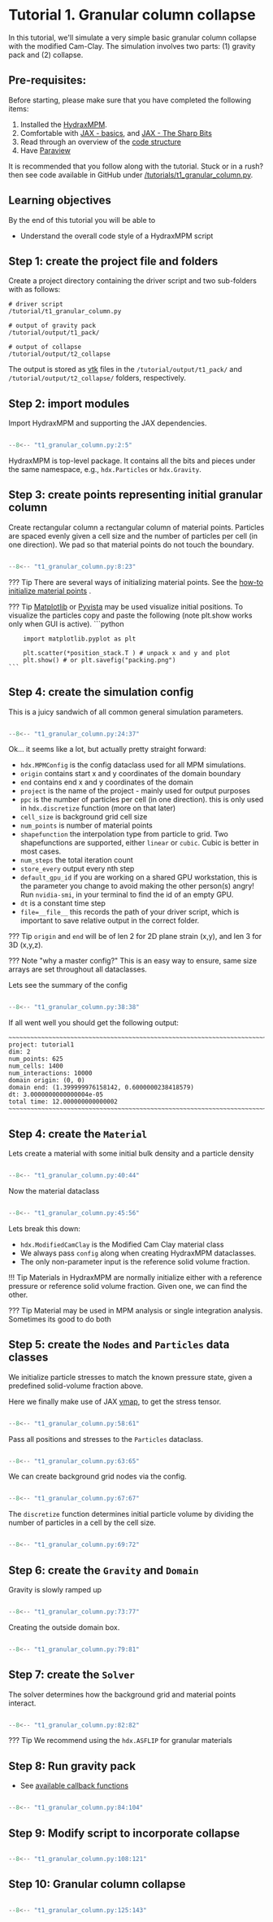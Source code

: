 <!-- Fix code structure -->
<!-- Add learning objective -->
<!-- add images /gifs -->
# Tutorial 1. Granular column collapse
In this tutorial, we'll simulate a very simple basic granular column collapse with the modified Cam-Clay. The simulation involves two parts: (1) gravity pack and (2) collapse.

## Pre-requisites:
Before starting, please make sure that you have completed the following items:

1. Installed the [HydraxMPM](/index/).
2. Comfortable with [JAX - basics](https://jax.readthedocs.io/en/latest/quickstart.html), and  [JAX - The Sharp Bits](https://jax.readthedocs.io/en/latest/notebooks/Common_Gotchas_in_JAX.html)
3. Read through an overview of the [code structure]()
4. Have [Paraview](https://www.paraview.org/download/)

It is recommended that you follow along with the tutorial. Stuck or in a rush? then see code available in GitHub under [/tutorials/t1_granular_column.py](https://github.com/GrainLearning/HydraxMPM/blob/main/tutorials/t1_granular_column.py).

## Learning objectives

By the end of this tutorial you will be able to 

- Understand the overall code style of a HydraxMPM script

## Step 1: create the project file and folders

Create a project directory containing the driver script and two sub-folders with as follows:

```
# driver script
/tutorial/t1_granular_column.py  

# output of gravity pack
/tutorial/output/t1_pack/ 

# output of collapse
/tutorial/output/t2_collapse  
```
The output is stored as [vtk](https://docs.vtk.org/en/latest/design_documents/VTKFileFormats.html) files in the `/tutorial/output/t1_pack/` and `/tutorial/output/t2_collapse/` folders, respectively.

## Step 2: import modules

Import HydraxMPM and supporting the JAX dependencies. 

```python {hl_lines="3"}

--8<-- "t1_granular_column.py:2:5"

```

HydraxMPM is top-level package. It contains all the bits and pieces under the same namespace, e.g., `hdx.Particles` or `hdx.Gravity`.

## Step 3: create points representing initial granular column

Create rectangular column a rectangular column of material points. Particles are spaced evenly given a cell size and the number of particles per cell (in one direction). We pad so that material points do not touch the boundary. 

```python 

--8<-- "t1_granular_column.py:8:23"

```

??? Tip
    There are several ways of initializing material points. See the [how-to initialize material points](/how-tos/initialize_material_points) .

??? Tip
    [Matplotlib](https://matplotlib.org/) or [Pyvista](https://docs.pyvista.org/) may be used visualize initial positions. To visualize the particles copy and paste the following (note plt.show works only when GUI is active). 
    ```python
    
        import matplotlib.pyplot as plt

        plt.scatter(*position_stack.T ) # unpack x and y and plot
        plt.show() # or plt.savefig("packing.png")
    ```

## Step 4: create the simulation config

This is a juicy sandwich of all common general simulation parameters.

```python 

--8<-- "t1_granular_column.py:24:37"

```
 Ok... it seems like a lot, but actually pretty straight forward:

 - `hdx.MPMConfig` is the config dataclass used for all MPM simulations.
 - `origin` contains start x and y coordinates of the domain boundary
 - `end` contains end x and y coordinates of the domain
 - `project` is the name of the project - mainly used for output purposes
 - `ppc` is the number of particles per cell (in one direction). this is only used in `hdx.discretize` function (more on that later)
 - `cell_size` is background grid cell size
 - `num_points` is number of material points
 - `shapefunction` the interpolation type from particle to grid. Two shapefunctions are supported, either `linear` or `cubic`. Cubic is better in most cases.
 - `num_steps` the total iteration count
 - `store_every` output every nth step
 - `default_gpu_id` if you are working on a shared GPU workstation, this is the parameter you change to avoid making the other person(s) angry! Run `nvidia-smi`, in your terminal to find the id of an empty GPU. 
 - `dt` is a constant time step
 - `file=__file__` this records the path of your driver script, which is important to save relative output in the correct folder.

<!-- TODO fix dixtize docs -->
<!-- # add reference to callback etc.? on project -->

??? Tip
    `origin` and `end` will be of len 2 for 2D plane strain (x,y), and len 3 for 3D (x,y,z).

??? Note "why a master config?"
    This is an easy way to ensure, same size arrays are set throughout all dataclasses.


Lets see the summary of the config
```python 

--8<-- "t1_granular_column.py:38:38"

```
If all went well you should get the following output:

```
~~~~~~~~~~~~~~~~~~~~~~~~~~~~~~~~~~~~~~~~~~~~~~~~~~~~~~~~~~~~~~~~~~~~~~~~~~~
project: tutorial1
dim: 2
num_points: 625
num_cells: 1400
num_interactions: 10000
domain origin: (0, 0)
domain end: (1.399999976158142, 0.6000000238418579)
dt: 3.0000000000000004e-05
total time: 12.000000000000002
~~~~~~~~~~~~~~~~~~~~~~~~~~~~~~~~~~~~~~~~~~~~~~~~~~~~~~~~~~~~~~~~~~~~~~~~~~~
```



## Step 4: create the `Material`

Lets create a material with some initial bulk density and a particle density

```python 

--8<-- "t1_granular_column.py:40:44"

```

Now the material dataclass

```python 

--8<-- "t1_granular_column.py:45:56"

```

Lets break this down:

- `hdx.ModifiedCamClay` is the Modified Cam Clay material class
- We always pass `config` along when creating HydraxMPM dataclasses.
- The only non-parameter input is the reference solid volume fraction. 


!!! Tip 
    Materials in HydraxMPM are normally initialize either with a reference pressure or reference solid volume fraction. Given one, we can find the other.

??? Tip
    Material may be used in MPM analysis or single integration analysis. Sometimes its good to do both



## Step 5: create  the `Nodes` and `Particles`  data classes

We initialize particle stresses to match the known pressure state, given a predefined solid-volume fraction above. 


Here we finally make use of JAX [vmap](https://jax.readthedocs.io/en/latest/_autosummary/jax.vmap.html), to get the stress tensor. 

```python 

--8<-- "t1_granular_column.py:58:61"

```

Pass all positions and stresses to the `Particles` dataclass.
```python 

--8<-- "t1_granular_column.py:63:65"

```
We can create background grid nodes via the config.

```python 

--8<-- "t1_granular_column.py:67:67"

```

The `discretize` function determines initial particle volume by dividing the number of particles in a cell by the cell size.
```python 

--8<-- "t1_granular_column.py:69:72"

```


## Step 6: create the `Gravity` and `Domain`

Gravity is slowly ramped up 

```python 

--8<-- "t1_granular_column.py:73:77"

```

Creating the outside domain box.

```python 

--8<-- "t1_granular_column.py:79:81"

```

## Step 7: create the `Solver`

The solver determines how the background grid and material points interact.

```python 

--8<-- "t1_granular_column.py:82:82"

```

??? Tip
    We recommend using the `hdx.ASFLIP` for granular  materials


## Step 8: Run gravity pack

- See [available callback functions]()


```python 

--8<-- "t1_granular_column.py:84:104"

```



## Step 9: Modify script to incorporate collapse



```python 

--8<-- "t1_granular_column.py:108:121"

```


## Step 10: Granular column collapse



```python 

--8<-- "t1_granular_column.py:125:143"

```
